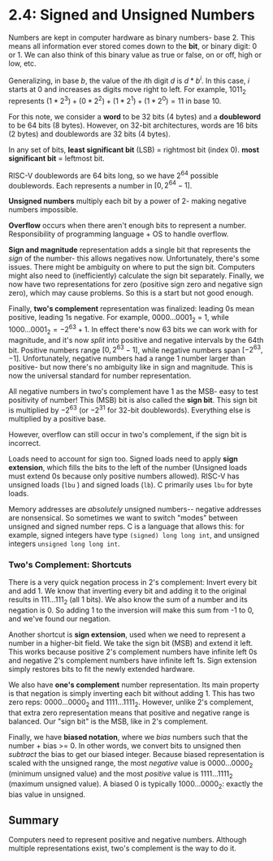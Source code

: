 # 2.4: Signed and Unsigned Numbers

Numbers are kept in computer hardware as binary numbers- base 2. This means all information ever stored comes down to the **bit**, or binary digit: 0 or 1. We can also think of this binary value as true or false, on or off, high or low, etc.

Generalizing, in base $b$, the value of the $i$th digit $d$ is $d*b^i$. In this case, $i$ starts at 0 and increases as digits move right to left. For example, $1011_2$ represents $(1*2^3) + (0*2^2) + (1*2^1) + (1*2^0) = 11$ in base 10.

For this note, we consider a **word** to be 32 bits (4 bytes) and a **doubleword** to be 64 bits (8 bytes). However, on 32-bit architectures, words are 16 bits (2 bytes) and doublewords are 32 bits (4 bytes). 

In any set of bits, **least significant bit** (LSB)  = rightmost bit (index 0). **most significant bit** = leftmost bit. 

RISC-V doublewords are 64 bits long, so we have $2^{64}$ possible doublewords. Each represents a number in $[0, 2^{64}-1]$. 

**Unsigned numbers** multiply each bit by a power of 2- making negative numbers impossible. 

**Overflow** occurs when there aren't enough bits to represent a number. Responsibility of programming language + OS to handle overflow.

**Sign and magnitude** representation adds a single bit that represents the *sign* of the number- this allows negatives now. Unfortunately, there's some issues. There might be ambiguity on where to put the sign bit. Computers might also need to (inefficiently) calculate the sign bit separately. Finally, we now have two representations for zero (positive sign zero and negative sign zero), which may cause problems. So this is a start but not good enough.

Finally, **two's complement** representation was finalized: leading 0s mean positive, leading 1s negative. For example, $0000...0001_2$ = 1, while $1000...0001_2 = -2^{63} + 1$. In effect there's now 63 bits we can work with for magnitude, and it's now *split* into positive and negative intervals by the 64th bit. Positive numbers range $[0, 2^{63}-1]$, while negative numbers span $[-2^{63}, -1]$. Unfortunately, negative numbers had a range 1 number larger than positive- but now there's no ambiguity like in sign and magnitude. This is now the universal standard for number representation.

All negative numbers in two's complement have 1 as the MSB- easy to test positivity of number! This (MSB) bit is also called the **sign bit**. This sign bit is multiplied by $-2^{63}$ (or $-2^{31}$ for 32-bit doublewords). Everything else is multiplied by a positive base. 

However, overflow can still occur in two's complement, if the sign bit is incorrect. 

Loads need to account for sign too. Signed loads need to apply **sign extension**, which fills the bits to the left of the number (Unsigned loads must extend 0s because only positive numbers allowed). RISC-V has unsigned loads (`lbu` ) and signed loads (`lb`). C primarily uses `lbu` for byte loads. 

Memory addresses are *absolutely* unsigned numbers-- negative addresses are nonsensical. So sometimes we want to switch "modes" between unsigned and signed number reps. C is a language that allows this: for example, signed integers have type `(signed) long long int`, and unsigned integers `unsigned long long int`.

### Two's Complement: Shortcuts

There is a very quick negation process in 2's complement: Invert every bit and add 1. We know that inverting every bit and adding it to the original results in $111...111_2$ (all 1 bits). We also know the sum of a number and its negation is 0. So adding 1 to the inversion will make this sum from -1 to 0, and we've found our negation.

Another shortcut is **sign extension**, used when we need to represent a number in a higher-bit field. We take the sign bit (MSB) and extend it left. This works because positive 2's complement numbers have infinite left 0s and negative 2's complement numbers have infinite left 1s. Sign extension simply restores bits to fit the newly extended hardware. 

We also have **one's complement** number representation. Its main property is that negation is simply inverting each bit without adding 1. This has two zero reps: $0000...0000_2$ and $1111...1111_2$. However, unlike 2's complement, that extra zero representation means that positive and negative range is balanced. Our "sign bit" is the MSB, like in 2's complement. 

Finally, we have **biased notation**, where we *bias* numbers such that the number + bias >= 0. In other words, we convert bits to unsigned then *subtract* the bias to get our biased integer. Because biased representation is scaled with the unsigned range, the most *negative* value is $0000...0000_2$ (minimum unsigned value) and the most *positive* value is $1111...1111_2$ (maximum unsigned value). A biased 0 is typically $1000...0000_2$: exactly the bias value in unsigned.

## Summary

Computers need to represent positive and negative numbers. Although multiple representations exist, two's complement is the way to do it. 